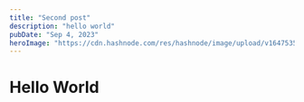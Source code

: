 ```yaml
---
title: "Second post"
description: "hello world"
pubDate: "Sep 4, 2023"
heroImage: "https://cdn.hashnode.com/res/hashnode/image/upload/v1647535500028/JHbRMTnjl.png"
---
```


# Hello World